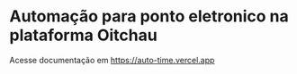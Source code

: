 #  Automação para ponto eletronico na plataforma Oitchau
Acesse documentação em https://auto-time.vercel.app 


